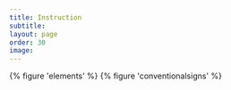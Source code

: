 ```yaml
---
title: Instruction
subtitle: 
layout: page
order: 30
image: 
---
```


{% figure 'elements' %}
{% figure 'conventionalsigns' %}
